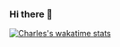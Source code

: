 ### Hi there 👋

[![Charles's wakatime stats](https://github-readme-stats.vercel.app/api/wakatime?username=CharlesLennon)](https://github.com/anuraghazra/github-readme-stats)
